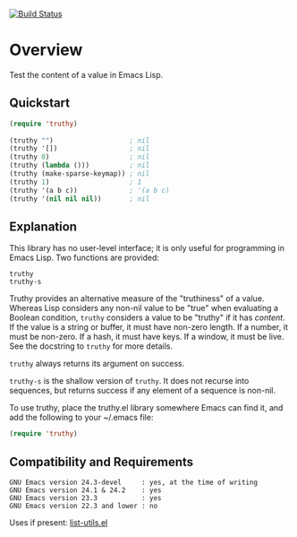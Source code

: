 [![Build Status](https://secure.travis-ci.org/rolandwalker/truthy.png?branch=master)](http://travis-ci.org/rolandwalker/truthy)

Overview
========

Test the content of a value in Emacs Lisp.

Quickstart
----------

```lisp
(require 'truthy)
 
(truthy "")                   ; nil
(truthy '[])                  ; nil
(truthy 0)                    ; nil
(truthy (lambda ()))          ; nil
(truthy (make-sparse-keymap)) ; nil
(truthy 1)                    ; 1
(truthy '(a b c))             ; '(a b c)
(truthy '(nil nil nil))       ; nil
```

Explanation
-----------

This library has no user-level interface; it is only useful
for programming in Emacs Lisp.  Two functions are provided:

	truthy
	truthy-s

Truthy provides an alternative measure of the "truthiness" of a
value.  Whereas Lisp considers any non-nil value to be "true" when
evaluating a Boolean condition, `truthy` considers a value to be
"truthy" if it has *content*.  If the value is a string or buffer,
it must have non-zero length.  If a number, it must be non-zero.
If a hash, it must have keys.  If a window, it must be live.  See
the docstring to `truthy` for more details.

`truthy` always returns its argument on success.

`truthy-s` is the shallow version of `truthy`.  It does not recurse
into sequences, but returns success if any element of a sequence is
non-nil.

To use truthy, place the truthy.el library somewhere Emacs can find
it, and add the following to your ~/.emacs file:

```lisp
(require 'truthy)
```

Compatibility and Requirements
------------------------------

	GNU Emacs version 24.3-devel     : yes, at the time of writing
	GNU Emacs version 24.1 & 24.2    : yes
	GNU Emacs version 23.3           : yes
	GNU Emacs version 22.3 and lower : no

Uses if present: [list-utils.el](http://github.com/rolandwalker/list-utils)
